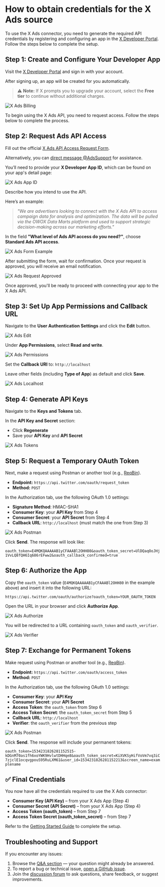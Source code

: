 # How to obtain credentials for the X Ads source

To use the X Ads connector, you need to generate the required API credentials by registering and configuring an app in the [X Developer Portal](https://developer.x.com/). Follow the steps below to complete the setup.

## Step 1: Create and Configure Your Developer App

Visit the [X Developer Portal](https://developer.x.com/) and sign in with your account.

After signing up, an app will be created for you automatically.

> ⚠️ **Note:** If X prompts you to upgrade your account, select the **Free tier** to continue without additional charges.

![X Ads Billing](res/xads_prices.png)

To begin using the X Ads API, you need to request access. Follow the steps below to complete the process.

## Step 2: Request Ads API Access

Fill out the official [X Ads API Access Request Form](https://docs.google.com/forms/d/e/1FAIpQLSftPYn1PeCkopGzlc-EW7mvwUm-S1P94RANGv6qncehoHJWKg/viewform).

Alternatively, you can [direct message @AdsSupport](https://ads.x.com/en/help) for assistance.

You’ll need to provide your **X Developer App ID**, which can be found on your app's detail page:  

   ![X Ads App ID](res/xads_appid.png)

Describe how you intend to use the API.  

Here’s an example:

> _"We are advertisers looking to connect with the X Ads API to access campaign data for analysis and optimization. The data will be pulled via the OWOX Data Marts platform and used to support strategic decision-making across our marketing efforts."_

In the field **"What level of Ads API access do you need?"**, choose **Standard Ads API access**.

![X Ads Form Example](res/xads_formexample.png)

After submitting the form, wait for confirmation. Once your request is approved, you will receive an email notification.

![X Ads Request Approved](res/xads_requestapprove.png)

Once approved, you'll be ready to proceed with connecting your app to the X Ads API.

## Step 3: Set Up App Permissions and Callback URL

Navigate to the **User Authentication Settings** and click the **Edit** button.  

   ![X Ads Edit](res/xads_edit.png)

Under **App Permissions**, select **Read and write**.

   ![X Ads Permissions](res/xads_permissions.png)

Set the **Callback URI** to: `http://localhost`

Leave other fields (including **Type of App**) as default and click **Save**.  

   ![X Ads Localhost](res/xads_localhost.png)

## Step 4: Generate API Keys

Navigate to the **Keys and Tokens** tab.

In the **API Key and Secret** section:

- Click **Regenerate**
- Save your **API Key** and **API Secret**

![X Ads Tokens](res/xads_tokens.png)

## Step 5: Request a Temporary OAuth Token

Next, make a request using Postman or another tool (e.g., [ReqBin](https://reqbin.com/)).

- **Endpoint:** `https://api.twitter.com/oauth/request_token`  
- **Method:** `POST`  

In the Authorization tab, use the following OAuth 1.0 settings:

- **Signature Method**: HMAC-SHA1  
- **Consumer Key**: your **API Key** from Step 4  
- **Consumer Secret**: your **API Secret** from Step 4  
- **Callback URL**: `http://localhost` (must match the one from Step 3)  

![X Ads Postman](res/xads_postman.png)

Click **Send**. The response will look like:

`oauth_token=E4MQKQAAAAAB1yCFAAABl2OHH80&oauth_token_secret=UlDQaqOoJHj1VvLQ8fQH6Iq686rEFww2&oauth_callback_confirmed=true`

## Step 6: Authorize the App

Copy the `oauth_token` value (`E4MQKQAAAAAB1yCFAAABl2OHH80` in the example above) and insert it into the following URL:

`https://api.twitter.com/oauth/authorize?oauth_token=YOUR_OAUTH_TOKEN`

Open the URL in your browser and click **Authorize App**.  

   ![X Ads Authorize](res/xads_authorize.png)

You will be redirected to a URL containing `oauth_token` and `oauth_verifier`.  

   ![X Ads Verifier](res/xads_verifier.png)

## Step 7: Exchange for Permanent Tokens

Make request using Postman or another tool (e.g., [ReqBin](https://reqbin.com/)).

- **Endpoint:** `https://api.twitter.com/oauth/access_token`  
- **Method:** `POST`  

In the Authorization tab, use the following OAuth 1.0 settings:

- **Consumer Key**: your **API Key**
- **Consumer Secret**: your **API Secret**
- **Access Token**: the `oauth_token` from Step 6
- **Access Token Secret**: the `oauth_token_secret` from Step 5
- **Callback URL**: `http://localhost`
- **Verifier**: the `oauth_verifier` from the previous step

![X Ads Postman](res/xads_accesstoken.png)

Click **Send**. The response will include your permanent tokens:

`oauth_token=1534231826281152515-kDGnM70as1fh6xoYWK9HvlwtDHHqe8&oauth_token_secret=KiXVKSyHifVoVm7vq3iC7zjclE1ocqvgpouS95RuLXM61&user_id=1534231826281152213&screen_name=examplename`

## ✅ Final Credentials

You now have all the credentials required to use the X Ads connector:

- **Consumer Key (API Key)** – from your X Ads App (Step 4)
- **Consumer Secret (API Secret)** – from your X Ads App (Step 4)
- **Access Token (oauth_token)** – from Step 7
- **Access Token Secret (oauth_token_secret)** – from Step 7

Refer to the [Getting Started Guide](GETTING_STARTED.md) to complete the setup.

## Troubleshooting and Support

If you encounter any issues:

1. Browse the [Q&A section](https://github.com/OWOX/owox-data-marts/discussions/categories/q-a) — your question might already be answered.
2. To report a bug or technical issue, [open a GitHub issue](https://github.com/OWOX/owox-data-marts/issues).
3. Join the [discussion forum](https://github.com/OWOX/owox-data-marts/discussions) to ask questions, share feedback, or suggest improvements.
